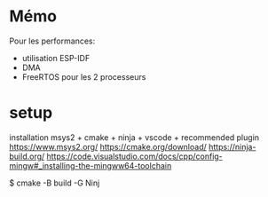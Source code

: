 # Mémo

Pour les performances:
- utilisation ESP-IDF
- DMA
- FreeRTOS pour les 2 processeurs


# setup
installation msys2 + cmake + ninja + vscode + recommended plugin
https://www.msys2.org/
https://cmake.org/download/
https://ninja-build.org/
https://code.visualstudio.com/docs/cpp/config-mingw#_installing-the-mingww64-toolchain

$ cmake -B build -G Ninj